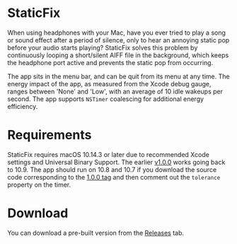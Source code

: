 # StaticFix

When using headphones with your Mac, have you ever tried to play a song or sound effect after a period of silence, only to hear an annoying static pop before your audio starts playing? StaticFix solves this problem by continuously looping a short/silent AIFF file in the background, which keeps the headphone port active and prevents the static pop from occurring.

The app sits in the menu bar, and can be quit from its menu at any time. The energy impact of the app, as measured from the Xcode debug gauge, ranges between 'None' and 'Low', with  an average of 10 idle wakeups per second. The app supports `NSTimer` coalescing for additional energy efficiency.

# Requirements

StaticFix requires macOS 10.14.3 or later due to recommended Xcode settings and Universal Binary Support. The earlier [v1.0.0](https://github.com/remmah/StaticFix/releases/tag/v1.0.0) works going back to 10.9. The app should run on 10.8 and 10.7 if you download the source code corresponding to the [1.0.0 tag](https://github.com/remmah/StaticFix/tree/v1.0.0) and then comment out the `tolerance` property on the timer.

# Download

You can download a pre-built version from the [Releases](https://github.com/remmah/StaticFix/releases) tab.
